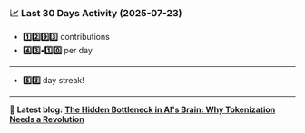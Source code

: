 <!--START_STATS-->
### 📈 Last 30 Days Activity (2025-07-23)  
- **1️⃣2️⃣9️⃣3️⃣** contributions  
- **4️⃣3️⃣•1️⃣0️⃣** per day
---
- **5️⃣3️⃣** day streak!
---
📝 **Latest blog:** [**The Hidden Bottleneck in AI's Brain: Why Tokenization Needs a Revolution**](https://andriak.com/blog/tokenization-revolution)
<!--END_STATS-->
